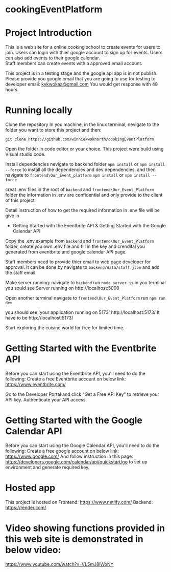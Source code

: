 # cookingEventPlatform


# Project Introduction

This is a web site for a online cooking school to create events for users to join. 
Users can login with thier google account to sign up for events. Users can also add events to their google calendar.  
Staff members can create events with a approved email account. 


This project is in a testing stage and the google api app is in not publish. 
Please provide you google email that you are going to use for testing to developer email:
kykwokaa@gmail.com
You would get response with 48 hours. 



# Running locally
Clone the repository
In you machine, in the linux terminal, nevigate to the folder you want to store this project and then:

`git clone https://github.com/winniekwoknorth/cookingEventPlatform`

Open the folder in code editor or your choice. This project were build using Visual studio code.

Install dependencies
nevigate to backend folder
`npm install` or `npm install --force`
to install all the dependencies and dev dependencies.
and then navigate to `frontend\Our_Event_platform` 
`npm install` or `npm install --force`

creat .env files in the root of `backend` and `frontend\Our_Event_Platform` folder
the information in .env are confidential and only provide to the client of this project. 

Detail instruction of how to get the required information in .env file will be give in 
- Getting Started with the Eventbrite API &
Getting Started with the Google Calendar API

Copy the .env.example from `backend` and `frontend\Our_Event_Platform` folder, create you own .env file and fill in the key and crendital you generated from eventbrite and google calendar API page. 

Staff members need to provide thier email to web page developer for approval.
It can be done by navigate to `backend/data/staff.json` and add the staff email.

Make server running:
navigate to `backend`
run `node server.js` in you terminal
you sould see  Server running on http://localhost:5000

Open another terminal
navigate to `frontend\Our_Event_Platform`
run `npm run dev`

you should see 'your application running on 5173'
http://localhost:5173/
It have to be http://localhost:5173/

Start exploring the cuisine world for free for limited time. 

# Getting Started with the Eventbrite API
Before you can start using the Eventbrite API, you'll need to do the following:
Create a free Eventbrite account on below link:
https://www.eventbrite.com/

Go to the Developer Portal and click "Get a Free API Key" to retrieve your API key.
Authenticate your API access.

# Getting Started with the Google Calendar API
Before you can start using the Google Calendar API, you'll need to do the following:
Create a free google account on below link:
https://www.google.com/
And follow instruction in this page: https://developers.google.com/calendar/api/quickstart/go
to set up environment and generate required key. 

# Hosted app
This project is hosted on
Frontend: https://www.netlify.com/
Backend: https://render.com/

# Video showing functions provided in this web site is demonstrated in below video:
https://www.youtube.com/watch?v=VL5mJ8lWoNY
